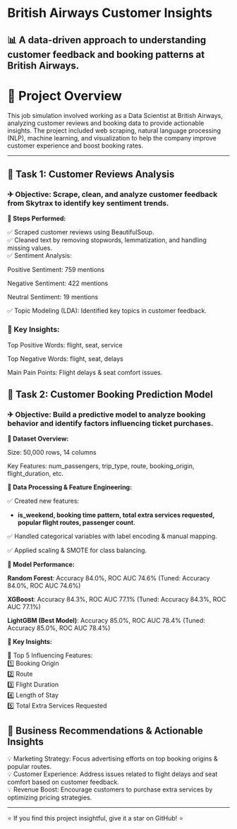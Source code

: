 


# British Airways Customer Insights

## 📊 A data-driven approach to understanding customer feedback and booking patterns at British Airways.

# 📌 Project Overview

This job simulation involved working as a Data Scientist at British Airways, analyzing customer reviews and booking data to provide actionable insights. The project included web scraping, natural language processing (NLP), machine learning, and visualization to help the company improve customer experience and boost booking rates.


---

## 📌 Task 1: Customer Reviews Analysis

### ✈ Objective: Scrape, clean, and analyze customer feedback from Skytrax to identify key sentiment trends.

**🔹 Steps Performed:**

✅ Scraped customer reviews using BeautifulSoup.   
✅ Cleaned text by removing stopwords, lemmatization, and handling missing values.    
✅ Sentiment Analysis:    

Positive Sentiment: 759 mentions

Negative Sentiment: 422 mentions

Neutral Sentiment: 19 mentions   

✅ Topic Modeling (LDA): Identified key topics in customer feedback.     


### 🔹 Key Insights:

Top Positive Words: flight, seat, service   

Top Negative Words: flight, seat, delays   

Main Pain Points: Flight delays & seat comfort issues.   



## 📌 Task 2: Customer Booking Prediction Model

### ✈ Objective: Build a predictive model to analyze booking behavior and identify factors influencing ticket purchases.

**🔹 Dataset Overview:**

Size: 50,000 rows, 14 columns   

Key Features: num_passengers, trip_type, route, booking_origin, flight_duration, etc.   


**🔹 Data Processing & Feature Engineering:**

✅ Created new features:    

- **is_weekend, booking time pattern, total extra services requested, popular flight routes, passenger count**.    

✅ Handled categorical variables with label encoding & manual mapping.   

✅ Applied scaling & SMOTE for class balancing.    


**🔹 Model Performance:**

**Random Forest**: Accuracy 84.0%, ROC AUC 74.6% (Tuned: Accuracy 84.0%, ROC AUC 74.6%)

**XGBoost**: Accuracy 84.3%, ROC AUC 77.1% (Tuned: Accuracy 84.3%, ROC AUC 77.1%)

**LightGBM (Best Model)**: Accuracy 85.0%, ROC AUC 78.4% (Tuned: Accuracy 85.0%, ROC AUC 78.4%)

**🔹 Key Insights:**

📌 Top 5 Influencing Features:   
1️⃣ Booking Origin   
2️⃣ Route    
3️⃣ Flight Duration   
4️⃣ Length of Stay   
5️⃣ Total Extra Services Requested   


## 🚀 Business Recommendations & Actionable Insights   

💡 Marketing Strategy: Focus advertising efforts on top booking origins & popular routes.    
💡 Customer Experience: Address issues related to flight delays and seat comfort based on customer feedback.   
💡 Revenue Boost: Encourage customers to purchase extra services by optimizing pricing strategies.   



---

⭐ If you find this project insightful, give it a star on GitHub! ⭐
